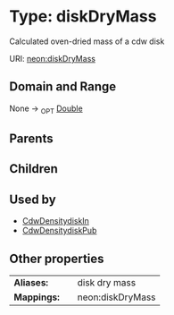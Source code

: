 
# Type: diskDryMass


Calculated oven-dried mass of a cdw disk

URI: [neon:diskDryMass](https://data.neonscience.org/diskDryMass)


## Domain and Range

None ->  <sub>OPT</sub> [Double](types/Double.md)

## Parents


## Children


## Used by

 * [CdwDensitydiskIn](CdwDensitydiskIn.md)
 * [CdwDensitydiskPub](CdwDensitydiskPub.md)

## Other properties

|  |  |  |
| --- | --- | --- |
| **Aliases:** | | disk dry mass |
| **Mappings:** | | neon:diskDryMass |


